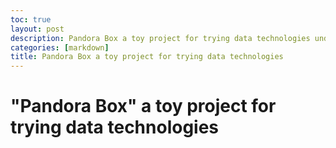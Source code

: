 ```yaml
---
toc: true
layout: post
description: Pandora Box a toy project for trying data technologies under the same context.
categories: [markdown]
title: Pandora Box a toy project for trying data technologies
---
```

# "Pandora Box" a toy project for trying data technologies
